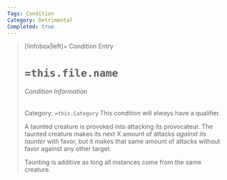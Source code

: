 ```yaml
---
Tags: Condition
Category: Detrimental
Completed: true
---
```

> [!infobox|left]+ Condition Entry
> # `=this.file.name`
> ###### Condition Information
> Category: `=this.Category`
> This condition will always have a qualifier. 
> 
> A taunted creature is provoked into attacking its provocateur. The taunted creature makes its next X amount of attacks *against its taunter* with favor, but it makes that same amount of attacks without favor against any other target. 
> 
> Taunting is additive as long all instances come from the same creature. 

